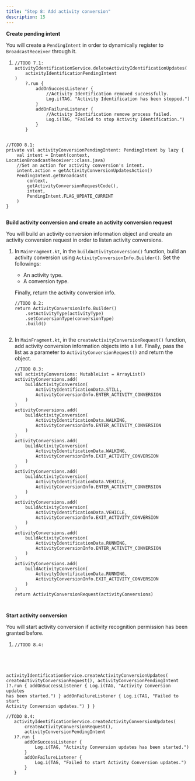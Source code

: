 ```yaml
---
title: "Step 8: Add activity conversion"
description: 15
---
```


**Create pending intent**

You will create a `PendingIntent` in order to dynamically register to `BroadcastReceiver` through it.

1. <pre><div id="copy-button32" class="copy-btn" title="Copy" onclick="copyCode(this.id)"></div><code>//TODO 7.1:
   activityIdentificationService.deleteActivityIdentificationUpdates(
       activityIdentificationPendingIntent
   )
       ?.run {
           addOnSuccessListener {
               //Activity Identification removed successfully.
               Log.i(TAG, "Activity Identification has been stopped.")
           }
           addOnFailureListener {
               //Activity Identification remove process failed.
               Log.i(TAG, "Failed to stop Activity Identification.")
           }
       }
   <span class="pln">
   </span></code></pre>

<pre><div id="copy-button33" class="copy-btn" title="Copy" onclick="copyCode(this.id)"></div><code>//TODO 8.1:
private val activityConversionPendingIntent: PendingIntent by lazy {
    val intent = Intent(context, LocationBroadcastReceiver::class.java)
    //Set an action for activity conversion's intent.
    intent.action = getActivityConversionUpdatesAction()
    PendingIntent.getBroadcast(
        context,
        getActivityConversionRequestCode(),
        intent,
        PendingIntent.FLAG_UPDATE_CURRENT
    )
}
<span class="pln">
</span></code></pre>


**Build activity conversion and create an activity conversion request**

You will build an activity conversion information object and create an activity conversion request in order to listen activity conversions.

1. In `MainFragment.kt`, in the `buildActivityConversion()` function, build an activity conversion using `ActivityConversionInfo.Builder()`. Set the followings: 

   - An activity type.
   - A conversion type.

   Finally, return the activity conversion info.

   <pre><div id="copy-button34" class="copy-btn" title="Copy" onclick="copyCode(this.id)"></div><code>//TODO 8.2:
   return ActivityConversionInfo.Builder()
       .setActivityType(activityType)
       .setConversionType(conversionType)
       .build()
   <span class="pln">
   </span></code></pre>

2. In `MainFragment.kt`, in the `createActivityConversionRequest()` function, add activity conversion information objects into a list. Finally, pass the list as a parameter to `ActivityConversionRequest()` and return the object.

   <pre><div id="copy-button35" class="copy-btn" title="Copy" onclick="copyCode(this.id)"></div><code>//TODO 8.3:
   val activityConversions: MutableList<ActivityConversionInfo> = ArrayList()
   activityConversions.add(
       buildActivityConversion(
           ActivityIdentificationData.STILL,
           ActivityConversionInfo.ENTER_ACTIVITY_CONVERSION
       )
   )
   activityConversions.add(
       buildActivityConversion(
           ActivityIdentificationData.WALKING,
           ActivityConversionInfo.ENTER_ACTIVITY_CONVERSION
       )
   )
   activityConversions.add(
       buildActivityConversion(
           ActivityIdentificationData.WALKING,
           ActivityConversionInfo.EXIT_ACTIVITY_CONVERSION
       )
   )
   activityConversions.add(
       buildActivityConversion(
           ActivityIdentificationData.VEHICLE,
           ActivityConversionInfo.ENTER_ACTIVITY_CONVERSION
       )
   )
   activityConversions.add(
       buildActivityConversion(
           ActivityIdentificationData.VEHICLE,
           ActivityConversionInfo.EXIT_ACTIVITY_CONVERSION
       )
   )
   activityConversions.add(
       buildActivityConversion(
           ActivityIdentificationData.RUNNING,
           ActivityConversionInfo.ENTER_ACTIVITY_CONVERSION
       )
   )
   activityConversions.add(
       buildActivityConversion(
           ActivityIdentificationData.RUNNING,
           ActivityConversionInfo.EXIT_ACTIVITY_CONVERSION
       )
   )
   return ActivityConversionRequest(activityConversions)
   <span class="pln">
   	</span></code></pre>

**Start activity conversion**

You will start activity conversion if activity recognition permission has been granted before.

1. <pre><div id="copy-button36" class="copy-btn" title="Copy" onclick="copyCode(this.id)"></div><code>//TODO 8.4:
activityIdentificationService.createActivityConversionUpdates(
       createActivityConversionRequest(),
       activityConversionPendingIntent
   )?.run {
       addOnSuccessListener {
           Log.i(TAG, "Activity Conversion updates has been started.")
       }
       addOnFailureListener {
           Log.i(TAG, "Failed to start Activity Conversion updates.")
       }
   }
   <span class="pln">
   </span></code></pre>
   
   <pre><div id="copy-button36" class="copy-btn" title="Copy" onclick="copyCode(this.id)"></div><code>//TODO 8.4:
   activityIdentificationService.createActivityConversionUpdates(
       createActivityConversionRequest(),
       activityConversionPendingIntent
   )?.run {
       addOnSuccessListener {
           Log.i(TAG, "Activity Conversion updates has been started.")
       }
       addOnFailureListener {
           Log.i(TAG, "Failed to start Activity Conversion updates.")
       }
   }
   <span class="pln">
   </span></code></pre>
